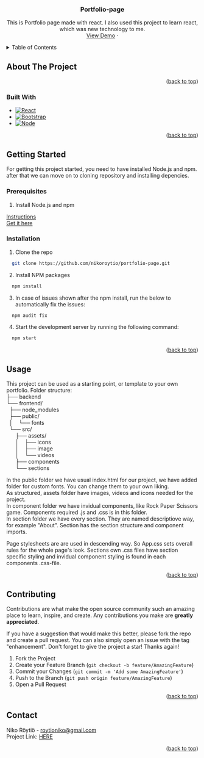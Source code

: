 <!-- Improved compatibility of back to top link: See: https://github.com/othneildrew/Best-README-Template/pull/73 -->
<a name="readme-top"></a>



<br />
<div align="center">
  <a href="https://github.com/nikoroytio/portfolio-page">
  </a>

<h3 align="center">Portfolio-page</h3>

  <p align="center">
    This is Portfolio page made with react. I also used this project to learn react, which was new technology to me.
    <br />
    <a href="https://github.com/github_username/repo_name">View Demo</a>
    ·
  </p>
</div>



<!-- TABLE OF CONTENTS -->
<details>
  <summary>Table of Contents</summary>
  <ol>
    <li>
      <a href="#about-the-project">About The Project</a>
      <ul>
        <li><a href="#built-with">Built With</a></li>
      </ul>
    </li>
    <li>
      <a href="#getting-started">Getting Started</a>
      <ul>
        <li><a href="#prerequisites">Prerequisites</a></li>
        <li><a href="#installation">Installation</a></li>
      </ul>
    </li>
    <li><a href="#usage">Usage</a></li>
    <li><a href="#contributing">Contributing</a></li>
    <li><a href="#contact">Contact</a></li>
  </ol>
</details>



<!-- ABOUT THE PROJECT -->
## About The Project

<p align="right">(<a href="#readme-top">back to top</a>)</p>


### Built With

* [![React][React.js]][React-url]
* [![Bootstrap][Bootstrap.com]][Bootstrap-url]
* [![Node][Node.js]][Node-url]
<p align="right">(<a href="#readme-top">back to top</a>)</p>



<!-- GETTING STARTED -->
## Getting Started

For getting this project started, you need to have installed Node.js and npm. 
after that we can move on to cloning repository and installing depencies.

### Prerequisites

1. Install Node.js and npm

  <a href="https://docs.npmjs.com/downloading-and-installing-node-js-and-npm">Instructions</a>
  </br>
  <a href="https://nodejs.org/en/download">Get it here</a>

### Installation

1. Clone the repo
  ```sh
    git clone https://github.com/nikoroytio/portfolio-page.git
  ```
2. Install NPM packages
  ```sh
    npm install
  ```
3. In case of issues shown after the npm install, run the below to automatically fix the issues:
  ```sh
    npm audit fix
  ```
4. Start the development server by running the following command:
  ```sh
    npm start
  ```

<p align="right">(<a href="#readme-top">back to top</a>)</p>



<!-- USAGE EXAMPLES -->
## Usage

This project can be used as a starting point, or template to your own portfolio.
Folder structure:  
├── backend  
└── frontend/  
&nbsp;&nbsp;├── node_modules  
&nbsp;&nbsp;├── public/  
&nbsp;&nbsp;│ &nbsp;&nbsp;  └── fonts  
&nbsp;&nbsp;└── src/  
&nbsp;&nbsp;&nbsp;&nbsp;&nbsp;&nbsp;├── assets/  
&nbsp;&nbsp;&nbsp;&nbsp;&nbsp;&nbsp;│ &nbsp;&nbsp;  ├── icons  
&nbsp;&nbsp;&nbsp;&nbsp;&nbsp;&nbsp;│ &nbsp;&nbsp;  ├── image  
&nbsp;&nbsp;&nbsp;&nbsp;&nbsp;&nbsp;│ &nbsp;&nbsp;  └── videos  
&nbsp;&nbsp;&nbsp;&nbsp;&nbsp;&nbsp;├── components  
&nbsp;&nbsp;&nbsp;&nbsp;&nbsp;&nbsp;└── sections  
      

In the public folder we have usual index.html for our project, we have added folder for custom fonts. You can change them to your own liking.  
As structured, assets folder have images, videos and icons needed for the project.  
In component folder we have invidual components, like Rock Paper Scissors game. Components required .js and .css is in this folder.  
In section folder we have every section. They are named descriptiove way, for example "About". Section has the section structure and component imports.  

Page stylesheets are are used in descending way. So App.css sets overall rules for the whole page's look. Sections own .css files have section specific styling and invidual component styling is found in each components .css-file.  

<p align="right">(<a href="#readme-top">back to top</a>)</p>  


<!-- CONTRIBUTING -->
## Contributing

Contributions are what make the open source community such an amazing place to learn, inspire, and create. Any contributions you make are **greatly appreciated**.

If you have a suggestion that would make this better, please fork the repo and create a pull request. You can also simply open an issue with the tag "enhancement".
Don't forget to give the project a star! Thanks again!

1. Fork the Project
2. Create your Feature Branch (`git checkout -b feature/AmazingFeature`)
3. Commit your Changes (`git commit -m 'Add some AmazingFeature'`)
4. Push to the Branch (`git push origin feature/AmazingFeature`)
5. Open a Pull Request

<p align="right">(<a href="#readme-top">back to top</a>)</p>

<!-- CONTACT -->
## Contact

Niko Röytiö - roytioniko@gmail.com  
Project Link: <a href="https://github.com/nikoroytio/portfolio-page">HERE</a>

<p align="right">(<a href="#readme-top">back to top</a>)</p>


<!-- MARKDOWN LINKS & IMAGES -->
<!-- https://www.markdownguide.org/basic-syntax/#reference-style-links -->
[React.js]: https://img.shields.io/badge/React-20232A?style=for-the-badge&logo=react&logoColor=61DAFB
[React-url]: https://reactjs.org/
[Bootstrap.com]: https://img.shields.io/badge/Bootstrap-563D7C?style=for-the-badge&logo=bootstrap&logoColor=white
[Bootstrap-url]: https://getbootstrap.com
[Node.js]: https://img.shields.io/badge/node.js-6DA55F?style=for-the-badge&logo=node.js&logoColor=white
[Node-url]: https://nodejs.org/en
